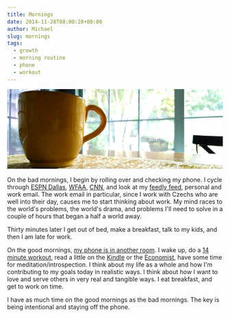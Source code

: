 ```yaml
---
title: Mornings
date: 2014-11-28T08:00:28+00:00
author: Michael
slug: mornings
tags:
  - growth
  - morning routine
  - phone
  - workout
---
```

<div class="full-width">
  <img src="/images/feature-mornings.jpg" alt="Mornings" />
</div>

On the bad mornings, I begin by rolling over and checking my phone. I cycle through [ESPN Dallas](http://www.espndallas.com), [WFAA](http://www.wfaa.com), [CNN](http://www.cnn.com), and look at my [feedly feed](http://feedly.com/), personal and work email. The work email in particular, since I work with Czechs who are well into their day, causes me to start thinking about work. My mind races to the world's problems, the world's drama, and problems I'll need to solve in a couple of hours that began a half a world away.

Thirty minutes later I get out of bed, make a breakfast, talk to my kids, and then I am late for work.

On the good mornings, [my phone is in another room](/sanitize-your-smartphone-with-republic-wireless/). I wake up, do a [14 minute workout](http://en.wikipedia.org/wiki/Shovelglove), read a little on the [Kindle](/focus-with-the-amazon-kindle/) or the [Economist](/the-economist-keeps-it-real/), have some time for meditation/introspection. I think about my life as a whole and how I'm contributing to my goals today in realistic ways. I think about how I want to love and serve others in very real and tangible ways. I eat breakfast, and get to work on time.

I have as much time on the good mornings as the bad mornings. The key is being intentional and staying off the phone.